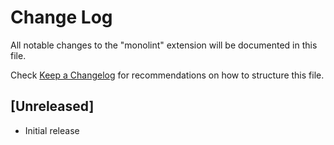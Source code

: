 # Change Log

All notable changes to the "monolint" extension will be documented in this file.

Check [Keep a Changelog](http://keepachangelog.com/) for recommendations on how to structure this file.

## [Unreleased]

- Initial release